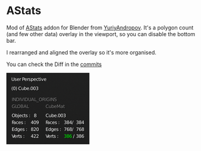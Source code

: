 # AStats

Mod of [AStats](https://github.com/YuriyAndropov/blenderPython/blob/master/AStats.py) addon for Blender from [YuriyAndropov](https://github.com/YuriyAndropov). It's a polygon count (and few other data) overlay in the viewport, so you can disable the bottom bar.

I rearranged and aligned the overlay so it's more organised.

 You can check the Diff in the [commits](https://github.com/Dogway/Computer-Graphics-Tools/commits/master)

![](https://raw.githubusercontent.com/Dogway/Computer-Graphics-Tools/master/Blender%202.8x/AStats/Overlay.png)
